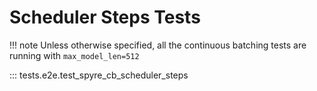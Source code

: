 # Scheduler Steps Tests

!!! note
    Unless otherwise specified, all the continuous batching tests are running with `max_model_len=512`

::: tests.e2e.test_spyre_cb_scheduler_steps
